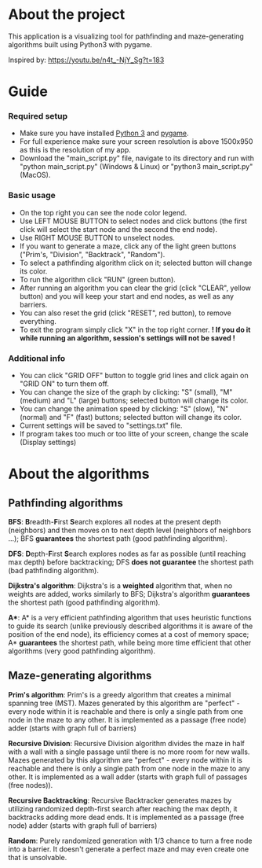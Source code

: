 # About the project

This application is a visualizing tool for pathfinding and maze-generating algorithms built using Python3 with pygame.

Inspired by: https://youtu.be/n4t_-NjY_Sg?t=183

# Guide

### Required setup

- Make sure you have installed [Python 3](https://www.python.org/downloads/) and [pygame](https://youtu.be/Y4Jn0UCqY28?t=163).
- For full experience make sure your screen resolution is above 1500x950 as this is the resolution of my app.
- Download the "main_script.py" file, navigate to its directory and run with "python main_script.py" (Windows & Linux) or "python3 main_script.py" (MacOS).

### Basic usage

- On the top right you can see the node color legend.
- Use LEFT MOUSE BUTTON to select nodes and click buttons (the first click will select the start node and the second the end node).
- Use RIGHT MOUSE BUTTON to unselect nodes.
- If you want to generate a maze, click any of the light green buttons ("Prim's, "Division", "Backtrack", "Random").
- To select a pathfinding algorithm click on it; selected button will change its color.
- To run the algorithm click "RUN" (green button).
- After running an algorithm you can clear the grid (click "CLEAR", yellow button) and you will keep your start and end nodes, as well as any barriers.
- You can also reset the grid (click "RESET", red button), to remove everything.
- To exit the program simply click "X" in the top right corner. **! If you do it while running an algorithm, session's settings will not be saved !**

### Additional info

- You can click "GRID OFF" button to toggle grid lines and click again on "GRID ON" to turn them off.
- You can change the size of the graph by clicking: "S" (small), "M" (medium) and "L" (large) buttons; selected button will change its color.
- You can change the animation speed by clicking: "S" (slow), "N" (normal) and "F" (fast) buttons; selected button will change its color.
- Current settings will be saved to "settings.txt" file.
- If program takes too much or too litte of your screen, change the scale (Display settings)

# About the algorithms

## Pathfinding algorithms

**BFS**: **B**readth-**F**irst **S**earch explores all nodes at the present depth (neighbors) and then moves on to next depth level (neighbors of neighbors ...); BFS **guarantees** the shortest path (good pathfinding algorithm).

**DFS**: **D**epth-**F**irst **S**earch explores nodes as far as possible (until reaching max depth) before backtracking; DFS **does not guarantee** the shortest path (bad pathfinding algorithm).

**Dijkstra's algorithm**: Dijkstra's is a **weighted** algorithm that, when no weights are added, works similarly to BFS; Dijkstra's algorithm **guarantees** the shortest path (good pathfinding algorithm).

**A\***: A* is a very efficient pathfinding algorithm that uses heuristic functions to guide its search (unlike previously described algorithms it is aware of the position of the end node), its efficiency comes at a cost of memory space; A* **guarantees** the shortest path, while being more time efficient that other algorithms (very good pathfinding algorithm).

## Maze-generating algorithms

**Prim's algorithm**: Prim's is a greedy algorithm that creates a minimal spanning tree (MST). Mazes generated by this algorithm are "perfect" - every node within it is reachable and there is only a single path from one node in the maze to any other. It is implemented as a passage (free node) adder (starts with graph full of barriers)

**Recursive Division**: Recursive Division algorithm divides the maze in half with a wall with a single passage until there is no more room for new walls. Mazes generated by this algorithm are "perfect" - every node within it is reachable and there is only a single path from one node in the maze to any other. It is implemented as a wall adder (starts with graph full of passages (free nodes)).

**Recursive Backtracking**: Recursive Backtracker generates mazes by utilizing randomized depth-first search after reaching the max depth, it backtracks adding more dead ends. It is implemented as a passage (free node) adder (starts with graph full of barriers)

**Random**: Purely randomized generation with 1/3 chance to turn a free node into a barrier. It doesn't generate a perfect maze and may even create one that is unsolvable.

